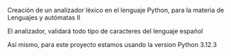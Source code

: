 Creación de un analizador léxico en el lenguaje Python, para la materia de Lenguajes y autómatas II

El analizador, validará todo tipo de caracteres del lenguaje español

Así mismo, para este proyecto estamos usando la version Python 3.12.3
